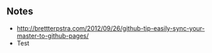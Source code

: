 ## Notes

- http://brettterpstra.com/2012/09/26/github-tip-easily-sync-your-master-to-github-pages/
- Test